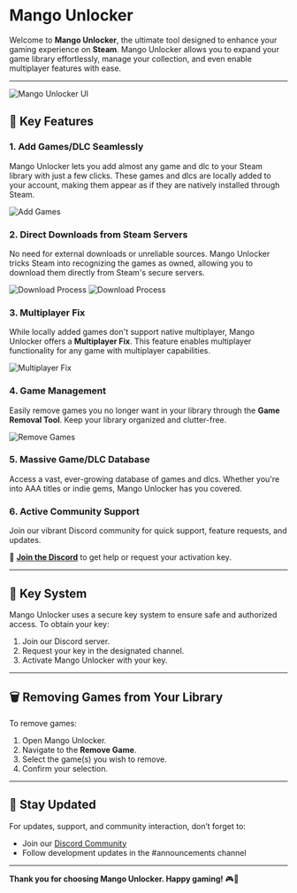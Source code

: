 # Mango Unlocker

Welcome to **Mango Unlocker**, the ultimate tool designed to enhance your gaming experience on **Steam**. Mango Unlocker allows you to expand your game library effortlessly, manage your collection, and even enable multiplayer features with ease.

---
![Mango Unlocker UI]([https://media.discordapp.net/attachments/712808939384995950/1336580067773517935/image.png?ex=67a452b0&is=67a30130&hm=af728d3b590f02dfd2cb2fd9c10a0157a639ff94ee04ede9ee55bfd26be6e5d5&=&format=webp&quality=lossless&width=810&height=573](https://media.discordapp.net/attachments/1304166362091884597/1340802491297566801/image.png?ex=67b3af20&is=67b25da0&hm=84ac63d67071c75f54d1111b951835c7d0eb5382362609c7ce898635cea0406c&=&format=webp&quality=lossless&width=810&height=572))

## 🚀 **Key Features**

### 1. **Add Games/DLC Seamlessly**
Mango Unlocker lets you add almost any game and dlc to your Steam library with just a few clicks. These games and dlcs are locally added to your account, making them appear as if they are natively installed through Steam.

![Add Games](https://cdn.discordapp.com/attachments/712808939384995950/1339086422866657332/image.png?ex=67ad70ea&is=67ac1f6a&hm=0da5e22c8c5c4dd65a982ef99bf646a77195c8650eabbc0b49a4c9e49435605d&)

### 2. **Direct Downloads from Steam Servers**
No need for external downloads or unreliable sources. Mango Unlocker tricks Steam into recognizing the games as owned, allowing you to download them directly from Steam's secure servers.

![Download Process](https://media.discordapp.net/attachments/712808939384995950/1336580069262626827/image.png?ex=67a452b0&is=67a30130&hm=b615b3c950d1ef7c1f4c2faa0342e4cb9e019a92db4d57ab6bdc0bd17edeac05&=&format=webp&quality=lossless&width=810&height=455)
![Download Process](https://media.discordapp.net/attachments/712808939384995950/1336580069774200902/image.png?ex=67a452b1&is=67a30131&hm=6fbcd78e1609df040c4f17ae05eaba34c684cc0a3d345d3c7deb5a25456be18f&=&format=webp&quality=lossless&width=810&height=455)

### 3. **Multiplayer Fix**
While locally added games don't support native multiplayer, Mango Unlocker offers a **Multiplayer Fix**. This feature enables multiplayer functionality for any game with multiplayer capabilities.

![Multiplayer Fix](https://cdn.discordapp.com/attachments/712808939384995950/1339086423483219979/image.png?ex=67ad70ea&is=67ac1f6a&hm=3f189ff55610fd77f7214b9644c3292225e61455f2e1fdf9fc52a780152624eb&)

### 4. **Game Management**
Easily remove games you no longer want in your library through the **Game Removal Tool**. Keep your library organized and clutter-free.

![Remove Games](https://cdn.discordapp.com/attachments/712808939384995950/1339086423139291177/image.png?ex=67ad70ea&is=67ac1f6a&hm=865d27e7368546e693ddb83ee0414378e0a0b6ad3fcae14a2ac8799360d4c591&)

### 5. **Massive Game/DLC Database**
Access a vast, ever-growing database of games and dlcs. Whether you're into AAA titles or indie gems, Mango Unlocker has you covered.

### 6. **Active Community Support**
Join our vibrant Discord community for quick support, feature requests, and updates.

🔗 **[Join the Discord](https://discord.gg/WjuJjp6vVc)** to get help or request your activation key.

---

## 🔑 **Key System**
Mango Unlocker uses a secure key system to ensure safe and authorized access. To obtain your key:
1. Join our Discord server.
2. Request your key in the designated channel.
3. Activate Mango Unlocker with your key.

---

## 🗑️ **Removing Games from Your Library**
To remove games:
1. Open Mango Unlocker.
2. Navigate to the **Remove Game**.
3. Select the game(s) you wish to remove.
4. Confirm your selection.

---

## 📢 **Stay Updated**
For updates, support, and community interaction, don’t forget to:
- Join our [Discord Community](https://discord.gg/WjuJjp6vVc)
- Follow development updates in the #announcements channel

---

**Thank you for choosing Mango Unlocker. Happy gaming!** 🎮🍇

